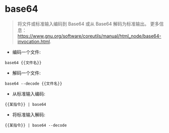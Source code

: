 # base64

> 将文件或标准输入编码到 Base64 或从 Base64 解码为标准输出。
> 更多信息： <https://www.gnu.org/software/coreutils/manual/html_node/base64-invocation.html>.

- 编码一个文件:

`base64 {{文件名}}`

- 解码一个文件:

`base64 --decode {{文件名}}`

- 从标准输入编码:

`{{某指令}} | base64`

- 将标准输入解码:

`{{某指令}} | base64 --decode`
